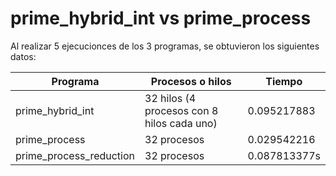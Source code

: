 # prime_hybrid_int vs prime_process

Al realizar 5 ejecucionces de los 3 programas, se obtuvieron los siguientes datos:

|   Programa	         |	Procesos o hilos 		                    | 		Tiempo			     |
|   ------------         |     ------------------------------------     | 	   -----------		     |
| prime_hybrid_int       |	32 hilos (4 procesos con 8 hilos cada uno)	|      0.095217883		     |
| prime_process          |	32 procesos                                 |	   0.029542216			 |
| prime_process_reduction|  32 procesos                                 |      0.087813377s          |
